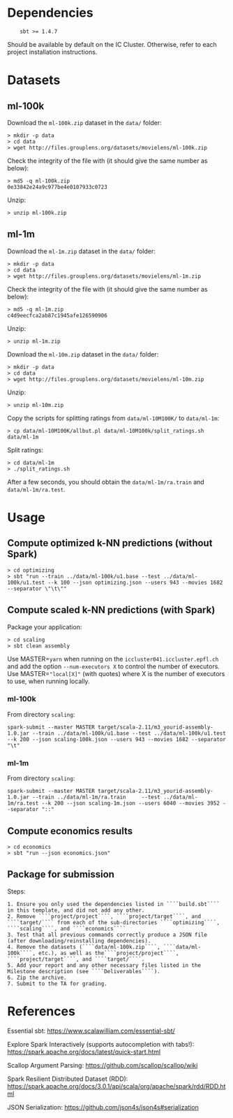 # Dependencies

````
    sbt >= 1.4.7
````

Should be available by default on the IC Cluster. Otherwise, refer to each project installation instructions.

# Datasets

## ml-100k

Download the ````ml-100k.zip```` dataset in the ````data/```` folder:
````
> mkdir -p data
> cd data
> wget http://files.grouplens.org/datasets/movielens/ml-100k.zip
````

Check the integrity of the file with (it should give the same number as below):
````
> md5 -q ml-100k.zip
0e33842e24a9c977be4e0107933c0723
````

Unzip:
````
> unzip ml-100k.zip
````

## ml-1m

Download the ````ml-1m.zip```` dataset in the ````data/```` folder:
````
> mkdir -p data
> cd data
> wget http://files.grouplens.org/datasets/movielens/ml-1m.zip
````

Check the integrity of the file with (it should give the same number as below):
````
> md5 -q ml-1m.zip
c4d9eecfca2ab87c1945afe126590906
````

Unzip:
````
> unzip ml-1m.zip
````

Download the ````ml-10m.zip```` dataset in the ````data/```` folder:
````
> mkdir -p data
> cd data
> wget http://files.grouplens.org/datasets/movielens/ml-10m.zip
````

Unzip:
````
> unzip ml-10m.zip
````

Copy the scripts for splitting ratings from ````data/ml-10M100K/```` to
````data/ml-1m````:
````
> cp data/ml-10M100K/allbut.pl data/ml-10M100k/split_ratings.sh data/ml-1m
````

Split ratings:
````
> cd data/ml-1m
> ./split_ratings.sh
````

After a few seconds, you should obtain the ````data/ml-1m/ra.train```` and
````data/ml-1m/ra.test````.

# Usage

## Compute optimized k-NN predictions (without Spark)

````
> cd optimizing
> sbt "run --train ../data/ml-100k/u1.base --test ../data/ml-100k/u1.test --k 100 --json optimizing.json --users 943 --movies 1682 --separator \"\t\""
````

## Compute scaled k-NN predictions (with Spark)

Package your application:
````
> cd scaling
> sbt clean assembly
````

Use MASTER=````yarn```` when running on the
````iccluster041.iccluster.epfl.ch```` and add the option
````--num-executors X```` to control the number of executors.
Use  MASTER=````"local[X]"```` (with quotes) where X is
the number of executors to use, when running locally.

### ml-100k

From directory ````scaling````:
````
spark-submit --master MASTER target/scala-2.11/m3_yourid-assembly-1.0.jar --train ../data/ml-100k/u1.base --test ../data/ml-100k/u1.test --k 200 --json scaling-100k.json --users 943 --movies 1682 --separator "\t"
````

### ml-1m

From directory ````scaling````:
````
spark-submit --master MASTER target/scala-2.11/m3_yourid-assembly-1.0.jar --train ../data/ml-1m/ra.train     --test ../data/ml-1m/ra.test --k 200 --json scaling-1m.json --users 6040 --movies 3952 --separator "::"
````

## Compute economics results
````
> cd economics
> sbt "run --json economics.json"
````

## Package for submission

Steps:

    1. Ensure you only used the dependencies listed in ````build.sbt```` in this template, and did not add any other.
    2. Remove ````project/project````, ````project/target````, and ````target/```` from each of the sub-directories ````optimizing````, ````scaling````, and ````economics````
    3. Test that all previous commands correctly produce a JSON file (after downloading/reinstalling dependencies).
    4. Remove the datasets (````data/ml-100k.zip````, ````data/ml-100k````, etc.), as well as the````project/project````, ````project/target````, and ````target/````.
    5. Add your report and any other necessary files listed in the Milestone description (see ````Deliverables````).
    6. Zip the archive.
    7. Submit to the TA for grading.

# References

Essential sbt: https://www.scalawilliam.com/essential-sbt/

Explore Spark Interactively (supports autocompletion with tabs!): https://spark.apache.org/docs/latest/quick-start.html

Scallop Argument Parsing: https://github.com/scallop/scallop/wiki

Spark Resilient Distributed Dataset (RDD): https://spark.apache.org/docs/3.0.1/api/scala/org/apache/spark/rdd/RDD.html

JSON Serialization: https://github.com/json4s/json4s#serialization

